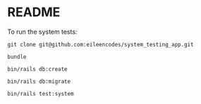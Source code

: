 # README

To run the system tests:

```
git clone git@github.com:eileencodes/system_testing_app.git

bundle

bin/rails db:create

bin/rails db:migrate

bin/rails test:system
```
